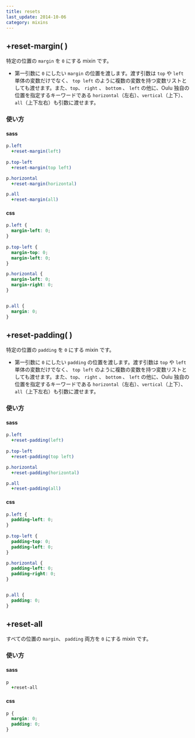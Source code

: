 ```yaml
---
title: resets
last_update: 2014-10-06
category: mixins
---
```


## +reset-margin( )

特定の位置の `margin` を `0` にする mixin です。

- 第一引数に `0` にしたい `margin` の位置を渡します。渡す引数は `top` や `left` 単体の変数だけでなく、 `top left` のように複数の変数を持つ変数リストとしても渡せます。また、`top`、 `right` 、 `bottom` 、 `left` の他に、Oulu 独自の位置を指定するキーワードである `horizontal`（左右）、`vertical`（上下）、`all`（上下左右）も引数に渡せます。

### 使い方

#### sass

```sass
p.left
  +reset-margin(left)
  
p.top-left
  +reset-margin(top left)

p.horizontal
  +reset-margin(horizontal)

p.all
  +reset-margin(all)

```

#### css

```css
p.left {
  margin-left: 0;
}
  
p.top-left {
  margin-top: 0;
  margin-left: 0;
}

p.horizontal {
  margin-left: 0;
  margin-right: 0;
}


p.all {
  margin: 0;
}

```

## +reset-padding( )

特定の位置の `padding` を `0` にする mixin です。

- 第一引数に `0` にしたい `padding` の位置を渡します。渡す引数は `top` や `left` 単体の変数だけでなく、 `top left` のように複数の変数を持つ変数リストとしても渡せます。また、`top`、 `right` 、 `bottom` 、 `left` の他に、Oulu 独自の位置を指定するキーワードである `horizontal`（左右）、`vertical`（上下）、`all`（上下左右）も引数に渡せます。

### 使い方

#### sass

```sass
p.left
  +reset-padding(left)
  
p.top-left
  +reset-padding(top left)

p.horizontal
  +reset-padding(horizontal)

p.all
  +reset-padding(all)

```

#### css

```css
p.left {
  padding-left: 0;
}
  
p.top-left {
  padding-top: 0;
  padding-left: 0;
}

p.horizontal {
  padding-left: 0;
  padding-right: 0;
}


p.all {
  padding: 0;
}

```

## +reset-all

すべての位置の `margin`、 `padding` 両方を `0` にする mixin です。


### 使い方

#### sass

```sass
p
  +reset-all

```

#### css

```css
p {
  margin: 0;
  padding: 0;
}

```